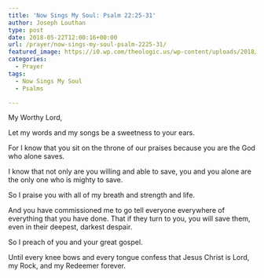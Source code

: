 ```yaml
---
title: 'Now Sings My Soul: Psalm 22:25-31'
author: Joseph Louthan
type: post
date: 2018-05-22T12:00:16+00:00
url: /prayer/now-sings-my-soul-psalm-2225-31/
featured_image: https://i0.wp.com/theologic.us/wp-content/uploads/2018/05/DETA-72.jpg?resize=825%2C510
categories:
  - Prayer
tags:
  - Now Sings My Soul
  - Psalms

---
```

My Worthy Lord,

Let my words and my songs be a sweetness to your ears.

For I know that you sit on the throne of our praises because you are the God who alone saves.

I know that not only are you willing and able to save, you and you alone are the only one who is mighty to save.

So I praise you with all of my breath and strength and life.

And you have commissioned me to go tell everyone everywhere of everything that you have done. That if they turn to you, you will save them, even in their deepest, darkest despair.

So I preach of you and your great gospel.

Until every knee bows and every tongue confess that Jesus Christ is Lord, my Rock, and my Redeemer forever.